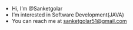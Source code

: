 -  Hi, I’m @Sanketgolar
-  I’m interested in Software Development(JAVA)
-  You can reach me at sanketgolar51@gmail.com

<!---
Sanketgolar/Sanketgolar is a ✨ special ✨ repository because its `README.md` (this file) appears on your GitHub profile.
You can click the Preview link to take a look at your changes.
--->
